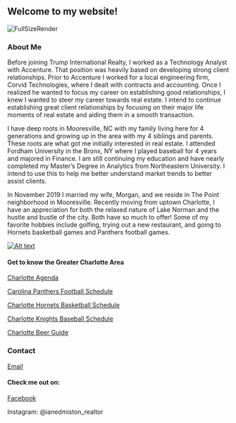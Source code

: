 ## Welcome to my website!

![FullSizeRender](https://user-images.githubusercontent.com/66488116/83917179-6e65c700-a744-11ea-9870-4fb3b4e39ce4.jpg)

### About Me
Before joining Trump International Realty, I worked as a Technology Analyst with Accenture. That position was heavily based on developing strong client relationships. Prior to Accenture I worked for a local engineering firm, Corvid Technologies, where I dealt with contracts and accounting. Once I realized he wanted to focus my career on establishing good relationships, I knew I wanted to steer my career towards real estate. I intend to continue establishing great client relationships by focusing on their major life moments of real estate and aiding them in a smooth transaction. 

I have deep roots in Mooresville, NC with my family living here for 4 generations and growing up in the area with my 4 siblings and parents. These roots are what got me initially interested in real estate. I attended Fordham University in the Bronx, NY where I played baseball for 4 years and majored in Finance. I am still continuing my education and have nearly completed my Master’s Degree in Analytics from Northeastern University. I intend to use this to help me better understand market trends to better assist clients.

In November 2019 I married my wife, Morgan, and we reside in The Point neighborhood in Mooresville. Recently moving from uptown Charlotte, I have an appreciation for both the relaxed nature of Lake Norman and the hustle and bustle of the city. Both have so much to offer! Some of my favorite hobbies include golfing, trying out a new restaurant, and going to Hornets basketball games and Panthers football games.

[![Alt text](https://img.youtube.com/vi/nGeKSiCQkPw/0.jpg)](https://www.youtube.com/watch?v=VID)


#### Get to know the Greater Charlotte Area

[Charlotte Agenda](https://www.charlotteagenda.com/events/)

[Carolina Panthers Football Schedule](https://www.panthers.com/schedule/)

[Charlotte Hornets Basketball Schedule](https://www.nba.com/hornets/schedule)

[Charlotte Knights Baseball Schedule](https://www.milb.com/charlotte-knights/schedule/2020-06)

[Charlotte Beer Guide](https://www.charlotteagenda.com/31429/breweries-in-charlotte/)






### Contact

[Email](https://www.trumpinternationalrealty.com/agents/sylvia-edwards)

#### Check me out on:
[Facebook](https://www.facebook.com/pages/category/Real-Estate/Ian-Edmiston-Real-Estate-BrokerRealtor-100373275029109/) 

Instagram: @ianedmiston_realtor
